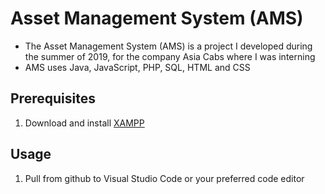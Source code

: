 # Asset Management System (AMS)
- The Asset Management System (AMS) is a project I developed during the summer of 2019, for the company Asia Cabs where I was interning
- AMS uses Java, JavaScript, PHP, SQL, HTML and CSS

## Prerequisites
1. Download and install [XAMPP](https://www.apachefriends.org/index.html)

## Usage
1. Pull from github to Visual Studio Code or your preferred code editor
